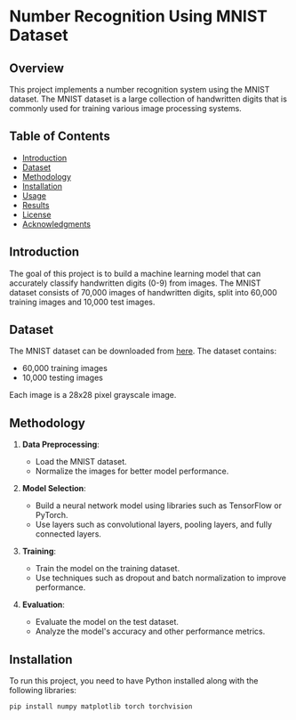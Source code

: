 # Number Recognition Using MNIST Dataset

## Overview

This project implements a number recognition system using the MNIST dataset. The MNIST dataset is a large collection of handwritten digits that is commonly used for training various image processing systems.

## Table of Contents

- [Introduction](#introduction)
- [Dataset](#dataset)
- [Methodology](#methodology)
- [Installation](#installation)
- [Usage](#usage)
- [Results](#results)
- [License](#license)
- [Acknowledgments](#acknowledgments)

## Introduction

The goal of this project is to build a machine learning model that can accurately classify handwritten digits (0-9) from images. The MNIST dataset consists of 70,000 images of handwritten digits, split into 60,000 training images and 10,000 test images.

## Dataset

The MNIST dataset can be downloaded from [here](http://yann.lecun.com/exdb/mnist/). The dataset contains:

- 60,000 training images
- 10,000 testing images

Each image is a 28x28 pixel grayscale image.

## Methodology

1. **Data Preprocessing**:
   - Load the MNIST dataset.
   - Normalize the images for better model performance.

2. **Model Selection**:
   - Build a neural network model using libraries such as TensorFlow or PyTorch.
   - Use layers such as convolutional layers, pooling layers, and fully connected layers.

3. **Training**:
   - Train the model on the training dataset.
   - Use techniques such as dropout and batch normalization to improve performance.

4. **Evaluation**:
   - Evaluate the model on the test dataset.
   - Analyze the model's accuracy and other performance metrics.

## Installation

To run this project, you need to have Python installed along with the following libraries:

```bash
pip install numpy matplotlib torch torchvision
